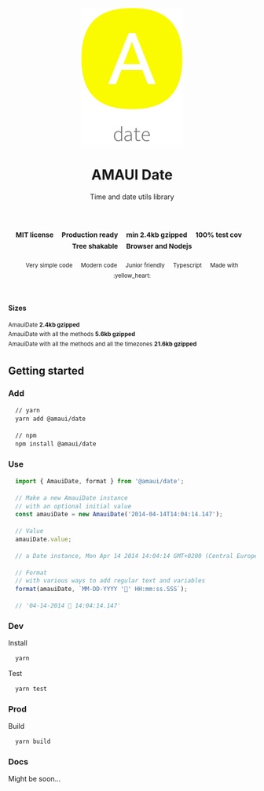 
</br >
</br >

<p align='center'>
  <a target='_blank' rel='noopener noreferrer' href='#'>
    <img src='utils/images/logo.svg' alt='AMAUI logo' />
  </a>
</p>

<h1 align='center'>AMAUI Date</h1>

<p align='center'>
  Time and date utils library
</p>

<br />

<h3 align='center'>
  <sub>MIT license&nbsp;&nbsp;&nbsp;&nbsp;</sub>
  <sub>Production ready&nbsp;&nbsp;&nbsp;&nbsp;</sub>
  <sub>min 2.4kb gzipped&nbsp;&nbsp;&nbsp;&nbsp;</sub>
  <sub>100% test cov&nbsp;&nbsp;&nbsp;&nbsp;</sub>
  <sub>Tree shakable&nbsp;&nbsp;&nbsp;&nbsp;</sub>
  <sub>Browser and Nodejs</sub>
</h3>

<p align='center'>
    <sub>Very simple code&nbsp;&nbsp;&nbsp;&nbsp;</sub>
    <sub>Modern code&nbsp;&nbsp;&nbsp;&nbsp;</sub>
    <sub>Junior friendly&nbsp;&nbsp;&nbsp;&nbsp;</sub>
    <sub>Typescript&nbsp;&nbsp;&nbsp;&nbsp;</sub>
    <sub>Made with :yellow_heart:</sub>
</p>

<br />

#### Sizes

<sup>AmauiDate <b>2.4kb gzipped</b></sup> <br />
<sup>AmauiDate with all the methods <b>5.6kb gzipped</b></sup>  <br />
<sup>AmauiDate with all the methods and all the timezones <b>21.6kb gzipped</b></sup>

## Getting started

### Add

```sh
  // yarn
  yarn add @amaui/date

  // npm
  npm install @amaui/date
```

### Use

```javascript
  import { AmauiDate, format } from '@amaui/date';

  // Make a new AmauiDate instance
  // with an optional initial value
  const amauiDate = new AmauiDate('2014-04-14T14:04:14.147');

  // Value
  amauiDate.value;

  // a Date instance, Mon Apr 14 2014 14:04:14 GMT+0200 (Central European Summer Time)

  // Format
  // with various ways to add regular text and variables
  format(amauiDate, `MM-DD-YYYY '🙂' HH:mm:ss.SSS`);

  // '04-14-2014 🙂 14:04:14.147'
```

### Dev

Install

```sh
  yarn
```

Test

```sh
  yarn test
```

### Prod

Build

```sh
  yarn build
```

### Docs

Might be soon...
